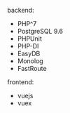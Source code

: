 backend:
* PHP^7
* PostgreSQL 9.6
* PHPUnit
* PHP-DI
* EasyDB
* Monolog
* FastRoute

frontend:
* vuejs
* vuex

